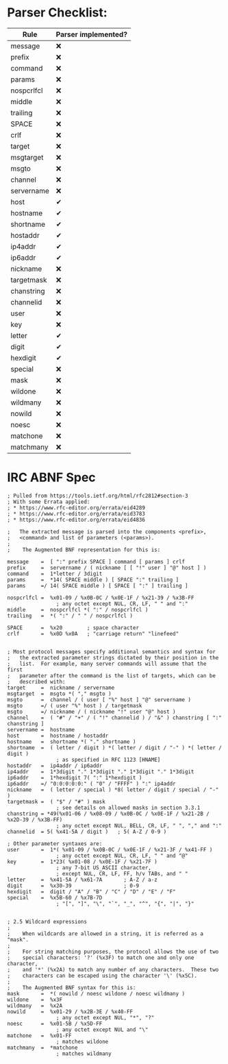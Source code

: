 # Parser Checklist:
| Rule       | Parser implemented?  |
| ---------- | -------------------- |
| message    |          ❌          |
| prefix     |          ❌          |
| command    |          ❌          |
| params     |          ❌          |
| nospcrlfcl |          ❌          |
| middle     |          ❌          |
| trailing   |          ❌          |
| SPACE      |          ❌          |
| crlf       |          ❌          |
| target     |          ❌          |
| msgtarget  |          ❌          |
| msgto      |          ❌          |
| channel    |          ❌          |
| servername |          ❌          |
| host       |          ✔           |
| hostname   |          ✔           |
| shortname  |          ✔           |
| hostaddr   |          ✔           |
| ip4addr    |          ✔           |
| ip6addr    |          ✔           |
| nickname   |          ❌          |
| targetmask |          ❌          |
| chanstring |          ❌          |
| channelid  |          ❌          |
| user       |          ❌          |
| key        |          ❌          |
| letter     |          ✔           |
| digit      |          ✔           |
| hexdigit   |          ✔           |
| special    |          ❌          |
| mask       |          ❌          |
| wildone    |          ❌          |
| wildmany   |          ❌          |
| nowild     |          ❌          |
| noesc      |          ❌          |
| matchone   |          ❌          |
| matchmany  |          ❌          |

# IRC ABNF Spec
```
; Pulled from https://tools.ietf.org/html/rfc2812#section-3
; With some Errata applied:
; * https://www.rfc-editor.org/errata/eid4289
; * https://www.rfc-editor.org/errata/eid3783
; * https://www.rfc-editor.org/errata/eid4836

;   The extracted message is parsed into the components <prefix>,
;   <command> and list of parameters (<params>).
;
;    The Augmented BNF representation for this is:

message    =  [ ":" prefix SPACE ] command [ params ] crlf
prefix     =  servername / ( nickname [ [ "!" user ] "@" host ] )
command    =  1*letter / 3digit
params     =  *14( SPACE middle ) [ SPACE ":" trailing ]
params     =/ 14( SPACE middle ) [ SPACE [ ":" ] trailing ]

nospcrlfcl =  %x01-09 / %x0B-0C / %x0E-1F / %x21-39 / %x3B-FF
                ; any octet except NUL, CR, LF, " " and ":"
middle     =  nospcrlfcl *( ":" / nospcrlfcl )
trailing   =  *( ":" / " " / nospcrlfcl )

SPACE      =  %x20        ; space character
crlf       =  %x0D %x0A   ; "carriage return" "linefeed"


; Most protocol messages specify additional semantics and syntax for
;   the extracted parameter strings dictated by their position in the
;   list.  For example, many server commands will assume that the first
;   parameter after the command is the list of targets, which can be
;   described with:
target     =  nickname / servername
msgtarget  =  msgto *( "," msgto )
msgto      =  channel / ( user [ "%" host ] "@" servername )
msgto      =/ ( user "%" host ) / targetmask
msgto      =/ nickname / ( nickname "!" user "@" host )
channel    =  ( "#" / "+" / ( "!" channelid ) / "&" ) chanstring [ ":" chanstring ]
servername =  hostname
host       =  hostname / hostaddr
hostname   =  shortname *( "." shortname )
shortname  =  ( letter / digit ) *( letter / digit / "-" ) *( letter / digit )
                ; as specified in RFC 1123 [HNAME]
hostaddr   =  ip4addr / ip6addr
ip4addr    =  1*3digit "." 1*3digit "." 1*3digit "." 1*3digit
ip6addr    =  1*hexdigit 7( ":" 1*hexdigit )
ip6addr    =/ "0:0:0:0:0:" ( "0" / "FFFF" ) ":" ip4addr
nickname   =  ( letter / special ) *8( letter / digit / special / "-" )
targetmask =  ( "$" / "#" ) mask
                ; see details on allowed masks in section 3.3.1
chanstring = *49(%x01-06 / %x08-09 / %x0B-0C / %x0E-1F / %x21-2B / %x2D-39 / %x3B-FF)
                ; any octet except NUL, BELL, CR, LF, " ", "," and ":"
channelid  = 5( %x41-5A / digit )   ; 5( A-Z / 0-9 )

; Other parameter syntaxes are:
user       =  1*( %x01-09 / %x0B-0C / %x0E-1F / %x21-3F / %x41-FF )
                ; any octet except NUL, CR, LF, " " and "@"
key        =  1*23( %x01-08 / %x0E-1F / %x21-7F )
                ; any 7-bit US_ASCII character,
                ; except NUL, CR, LF, FF, h/v TABs, and " "
letter     =  %x41-5A / %x61-7A       ; A-Z / a-z
digit      =  %x30-39                 ; 0-9
hexdigit   =  digit / "A" / "B" / "C" / "D" / "E" / "F"
special    =  %x5B-60 / %x7B-7D
                ; "[", "]", "\", "`", "_", "^", "{", "|", "}"


; 2.5 Wildcard expressions
;
;    When wildcards are allowed in a string, it is referred as a "mask".
;
;    For string matching purposes, the protocol allows the use of two
;    special characters: '?' (%x3F) to match one and only one character,
;    and '*' (%x2A) to match any number of any characters.  These two
;    characters can be escaped using the character '\' (%x5C).
;
;    The Augmented BNF syntax for this is:
mask       =  *( nowild / noesc wildone / noesc wildmany )
wildone    =  %x3F
wildmany   =  %x2A
nowild     =  %x01-29 / %x2B-3E / %x40-FF
                ; any octet except NUL, "*", "?"
noesc      =  %x01-5B / %x5D-FF
                ; any octet except NUL and "\"
matchone   =  %x01-FF
                ; matches wildone
matchmany  =  *matchone
                ; matches wildmany
```
